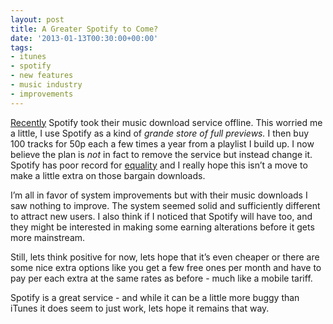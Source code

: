 ```yaml
---
layout: post
title: A Greater Spotify to Come?
date: '2013-01-13T00:30:00+00:00'
tags:
- itunes
- spotify
- new features
- music industry
- improvements
---
```

[Recently](http://www.spotify.com/uk/help/faq/purchases/download-store-changes/) Spotify took their music download service offline. This worried me a little, I use Spotify as a kind of _grande store of full previews._ I then buy 100 tracks for 50p each a few times a year from a playlist I build up.
I now believe the plan is _not_ in fact to remove the service but instead change it. Spotify has poor record for [equality](http://4.bp.blogspot.com/_qzEYq1W0kGc/S8fOdhQ4m3I/AAAAAAAABIE/yseFnPAov94/s1600/selling_out_550.png) and I really hope this isn’t a move to make a little extra on those bargain downloads.

I’m all in favor of system improvements but with their music downloads I saw nothing to improve. The system seemed solid and sufficiently different to attract new users. I also think if I noticed that Spotify will have too, and they might be interested in making some earning alterations before it gets more mainstream.

Still, lets think positive for now, lets hope that it’s even cheaper or there are some nice extra options like you get a few free ones per month and have to pay per each extra at the same rates as before - much like a mobile tariff.

Spotify is a great service - and while it can be a little more buggy than iTunes it does seem to just work, lets hope it remains that way.
